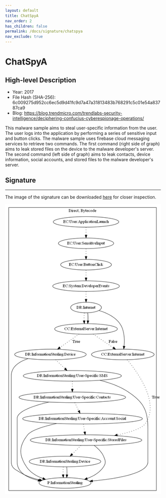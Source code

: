```yaml
---
layout: default
title: ChatSpyA
nav_order: 2
has_children: false
permalink: /docs/signature/chatspya
nav_exclude: true
---
```


# ChatSpyA

## High-level Description

* Year: 2017
* File Hash (SHA-256): 6c009275d952cc6ec5d9d41fc9d7a47a31813483b768291c5c01e54a83787ca9
* Blog: https://blog.trendmicro.com/trendlabs-security-intelligence/deciphering-confucius-cyberespionage-operations/

This malware sample aims to steal user-specific information from the user. The user logs into the application by performing a series of sensitive input and button clicks. The malware sample uses firebase cloud messaging services to retrieve two commands. The first command (right side of graph) aims to leak stored files on the device to the malware developer's server. The second command (left side of graph) aims to leak contacts, device information, social accounts, and stored files to the malware developer's server.

## Signature
---

The image of the signature can be downloaded [here](../../img/signatures/ChatSpyA.png) for closer inspection.

![](../../img/signatures/ChatSpyA.png)

